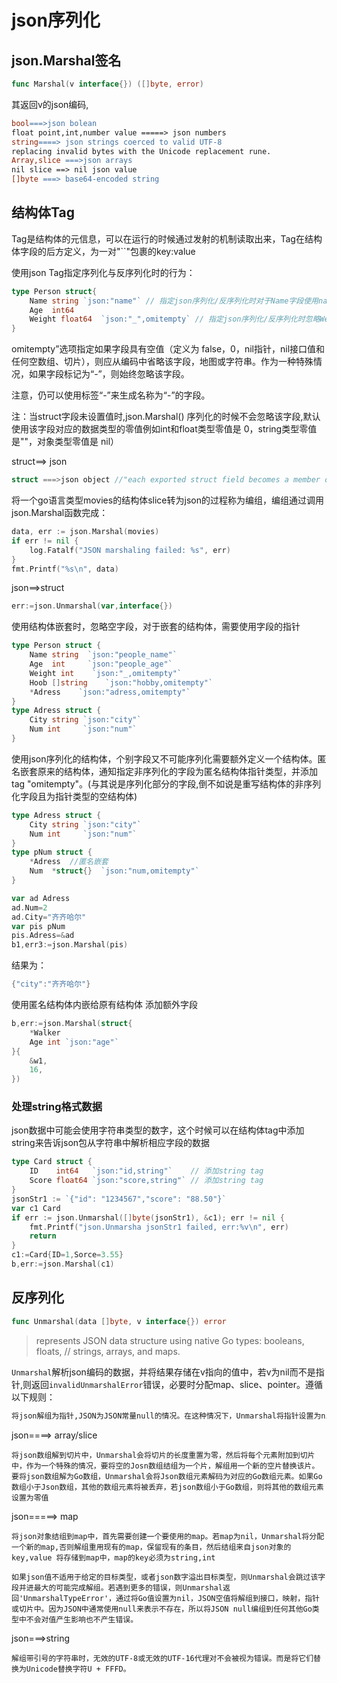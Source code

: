 # json序列化

## json.Marshal签名

```go
func Marshal(v interface{}) ([]byte, error) 
```

其返回v的json编码,

```makefile
bool===>json bolean 
float point,int,number value =====> json numbers
string====> json strings coerced to valid UTF-8
replacing invalid bytes with the Unicode replacement rune.
Array,slice ===>json arrays 
nil slice ==> nil json value
[]byte ===> base64-encoded string
```



## 结构体Tag

Tag是结构体的元信息，可以在运行的时候通过发射的机制读取出来，Tag在结构体字段的后方定义，为一对"``"包裹的key:value

使用json Tag指定序列化与反序列化时的行为：

```go
type Person struct{
	Name string `json:"name"` // 指定json序列化/反序列化时对于Name字段使用name
	Age  int64
	Weight float64  `json:"_",omitempty` // 指定json序列化/反序列化时忽略Weight字段, 而omitempty则是忽略无值时的该字段
}
```

 omitempty”选项指定如果字段具有空值（定义为 false，0，nil指针，nil接口值和任何空数组、切片），则应从编码中省略该字段，地图或字符串。作为一种特殊情况，如果字段标记为“-”，则始终忽略该字段。

注意，仍可以使用标签“-”来生成名称为“-”的字段。 

注：当struct字段未设置值时,json.Marshal() 序列化的时候不会忽略该字段,默认使用该字段对应的数据类型的零值例如int和float类型零值是 0，string类型零值是""，对象类型零值是 nil）

struct==> json

```go
struct ===>json object //"each exported struct field becomes a member of the object, using the field name as the object key,"

```

将一个go语言类型movies的结构体slice转为json的过程称为编组，编组通过调用json.Marshal函数完成：

```go
data, err := json.Marshal(movies)
if err != nil {
    log.Fatalf("JSON marshaling failed: %s", err)
}
fmt.Printf("%s\n", data)
```

json==>struct

```go
err:=json.Unmarshal(var,interface{})
```

使用结构体嵌套时，忽略空字段，对于嵌套的结构体，需要使用字段的指针

```go
type Person struct {
	Name string  `json:"people_name"`
	Age  int     `json:"people_age"`
	Weight int    `json:"_,omitempty"`
	Hoob []string    `json:"hobby,omitempty"`
    *Adress    `json:"adress,omitempty"`
}
type Adress struct {
	City string `json:"city"`
	Num int     `json:"num"`
}
```

使用json序列化的结构体，个别字段又不可能序列化需要额外定义一个结构体。匿名嵌套原来的结构体，通知指定非序列化的字段为匿名结构体指针类型，并添加tag "omitempty"。(与其说是序列化部分的字段,倒不如说是重写结构体的非序列化字段且为指针类型的空结构体)

```go
type Adress struct {
	City string `json:"city"`
	Num int     `json:"num"`
}
type pNum struct {
	*Adress  //匿名嵌套
	Num  *struct{}  `json:"num,omitempty"`
}
```

```go
var ad Adress
ad.Num=2
ad.City="齐齐哈尔"
var pis pNum
pis.Adress=&ad
b1,err3:=json.Marshal(pis)
```

结果为：

```go
{"city":"齐齐哈尔"}
```

使用匿名结构体内嵌给原有结构体 添加额外字段

```go
b,err:=json.Marshal(struct{
    *Walker
    Age int `json:"age"`
}{
    &w1,
    16,
})
```







### 处理string格式数据

json数据中可能会使用字符串类型的数字，这个时候可以在结构体tag中添加string来告诉json包从字符串中解析相应字段的数据

```go
type Card struct {
	ID    int64   `json:"id,string"`    // 添加string tag
	Score float64 `json:"score,string"` // 添加string tag
}
jsonStr1 := `{"id": "1234567","score": "88.50"}`
var c1 Card
if err := json.Unmarshal([]byte(jsonStr1), &c1); err != nil {
	fmt.Printf("json.Unmarsha jsonStr1 failed, err:%v\n", err)
	return
}
c1:=Card{ID=1,Sorce=3.55}
b,err:=json.Marshal(c1)
```

## 反序列化

```go
func Unmarshal(data []byte, v interface{}) error 
```

> represents JSON data structure using native Go types: booleans, floats, // strings, arrays, and maps.

`Unmarshal`解析json编码的数据，并将结果存储在v指向的值中，若v为nil而不是指针,则返回`invalidUnmarshalError`错误，必要时分配map、slice、pointer。遵循以下规则：

```tex
将json解组为指针,JSON为JSON常量null的情况。在这种情况下，Unmarshal将指针设置为nil，否则Unmarshal会将json解组为指针所指向的值。如果指针为nil，则Unmarshal将分配一个新值以使其指向
```

json====> array/slice

```
将json数组解到切片中，Unmarshal会将切片的长度重置为零，然后将每个元素附加到切片中，作为一个特殊的情况，要将空的Josn数组结组为一个片，解组用一个新的空片替换该片。要将json数组解为Go数组，Unmarshal会将Json数组元素解码为对应的Go数组元素。如果Go数组小于Json数组，其他的数组元素将被丢弃，若json数组小于Go数组，则将其他的数组元素设置为零值
```

json=====> map

```
将json对象结组到map中，首先需要创建一个要使用的map。若map为nil，Unmarshal将分配一个新的map,否则解组重用现有的map，保留现有的条目，然后结组来自json对象的key,value 将存储到map中，map的key必须为string,int
```

```
如果json值不适用于给定的目标类型，或者json数字溢出目标类型，则Unmarshal会跳过该字段并进最大的可能完成解组。若遇到更多的错误，则Unmarshal返回'UnmarshalTypeError'，通过将Go值设置为nil，JSON空值将解组到接口，映射，指针或切片中。因为JSON中通常使用null来表示不存在，所以将JSON null编组到任何其他Go类型中不会对值产生影响也不产生错误。
```

json===>string

```
解组带引号的字符串时，无效的UTF-8或无效的UTF-16代理对不会被视为错误。而是将它们替换为Unicode替换字符U + FFFD。
```





